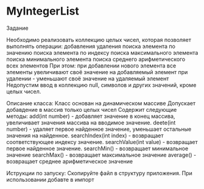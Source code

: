 # MyIntegerList
Задание 
 
Необходимо реализовать коллекцию целых чисел, которая позволяет выполнять операции:
добавления
удаления
поиска элемента по значению
поиска элемента по индексу
поиска максимального элемента
поиска минимального элемента
поиска среднего арифметического всех элементов
При этом:
при добавлении нового элемента все элементы увеличивают своё значение на добавляемый элемент
при удалении - уменьшают своё значение на удаляемый элемент
Недопустим ввод в коллекцию null, символов и других значений, кроме целых чисел.

Описание класса:
Класс основан на динамическом массиве
Допускает добавдение в массив только целых чисел
Содержит следующие методы:
add(int number) - добавляет значение в конец массива, увеличивает значения массива на вводимое значение.
deete(int number) - удаляет первое найденное значение, уменьшает остальные значения на найденное.
searchIndex(int index) - возвращает соответствующее индексу значение.
searchValue(int value) - возвращает первое найденное значение.
searchMin() - возвращает минимальное значение
searchMax() - возвращает максимальное значение
average() - возвращает среднее арифметическое значение

Иструкции по запуску:
Скопируйте файл в структуру приложения.
При использовании добавте в импорт
